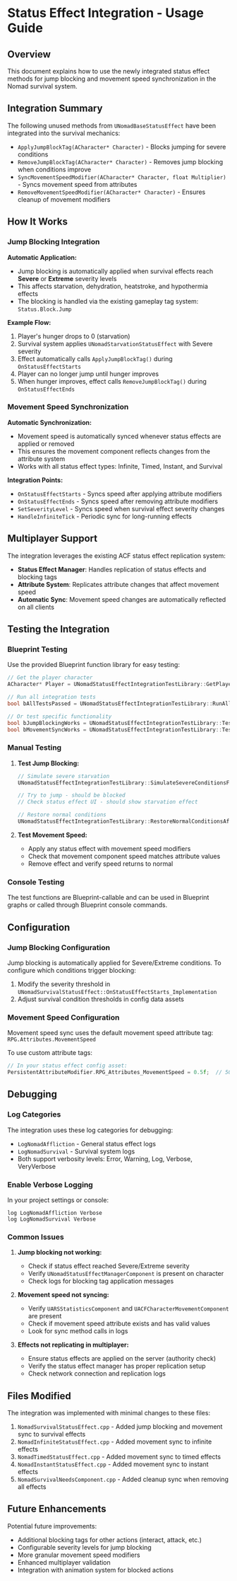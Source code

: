 # Status Effect Integration - Usage Guide

## Overview

This document explains how to use the newly integrated status effect methods for jump blocking and movement speed synchronization in the Nomad survival system.

## Integration Summary

The following unused methods from `UNomadBaseStatusEffect` have been integrated into the survival mechanics:

- `ApplyJumpBlockTag(ACharacter* Character)` - Blocks jumping for severe conditions
- `RemoveJumpBlockTag(ACharacter* Character)` - Removes jump blocking when conditions improve
- `SyncMovementSpeedModifier(ACharacter* Character, float Multiplier)` - Syncs movement speed from attributes
- `RemoveMovementSpeedModifier(ACharacter* Character)` - Ensures cleanup of movement modifiers

## How It Works

### Jump Blocking Integration

**Automatic Application:**
- Jump blocking is automatically applied when survival effects reach **Severe** or **Extreme** severity levels
- This affects starvation, dehydration, heatstroke, and hypothermia effects
- The blocking is handled via the existing gameplay tag system: `Status.Block.Jump`

**Example Flow:**
1. Player's hunger drops to 0 (starvation)
2. Survival system applies `UNomadStarvationStatusEffect` with Severe severity
3. Effect automatically calls `ApplyJumpBlockTag()` during `OnStatusEffectStarts`
4. Player can no longer jump until hunger improves
5. When hunger improves, effect calls `RemoveJumpBlockTag()` during `OnStatusEffectEnds`

### Movement Speed Synchronization

**Automatic Synchronization:**
- Movement speed is automatically synced whenever status effects are applied or removed
- This ensures the movement component reflects changes from the attribute system
- Works with all status effect types: Infinite, Timed, Instant, and Survival

**Integration Points:**
- `OnStatusEffectStarts` - Syncs speed after applying attribute modifiers
- `OnStatusEffectEnds` - Syncs speed after removing attribute modifiers
- `SetSeverityLevel` - Syncs speed when survival effect severity changes
- `HandleInfiniteTick` - Periodic sync for long-running effects

## Multiplayer Support

The integration leverages the existing ACF status effect replication system:

- **Status Effect Manager**: Handles replication of status effects and blocking tags
- **Attribute System**: Replicates attribute changes that affect movement speed
- **Automatic Sync**: Movement speed changes are automatically reflected on all clients

## Testing the Integration

### Blueprint Testing

Use the provided Blueprint function library for easy testing:

```cpp
// Get the player character
ACharacter* Player = UNomadStatusEffectIntegrationTestLibrary::GetPlayerCharacterForTesting(this);

// Run all integration tests
bool bAllTestsPassed = UNomadStatusEffectIntegrationTestLibrary::RunAllStatusEffectIntegrationTests(Player);

// Or test specific functionality
bool bJumpBlockingWorks = UNomadStatusEffectIntegrationTestLibrary::TestJumpBlockingIntegration(Player);
bool bMovementSyncWorks = UNomadStatusEffectIntegrationTestLibrary::TestMovementSpeedSyncIntegration(Player);
```

### Manual Testing

1. **Test Jump Blocking:**
   ```cpp
   // Simulate severe starvation
   UNomadStatusEffectIntegrationTestLibrary::SimulateSevereConditionsForTesting(PlayerCharacter, true, false, false);
   
   // Try to jump - should be blocked
   // Check status effect UI - should show starvation effect
   
   // Restore normal conditions
   UNomadStatusEffectIntegrationTestLibrary::RestoreNormalConditionsAfterTesting(PlayerCharacter);
   ```

2. **Test Movement Speed:**
   - Apply any status effect with movement speed modifiers
   - Check that movement component speed matches attribute values
   - Remove effect and verify speed returns to normal

### Console Testing

The test functions are Blueprint-callable and can be used in Blueprint graphs or called through Blueprint console commands.

## Configuration

### Jump Blocking Configuration

Jump blocking is automatically applied for Severe/Extreme conditions. To configure which conditions trigger blocking:

1. Modify the severity threshold in `UNomadSurvivalStatusEffect::OnStatusEffectStarts_Implementation`
2. Adjust survival condition thresholds in config data assets

### Movement Speed Configuration

Movement speed sync uses the default movement speed attribute tag: `RPG.Attributes.MovementSpeed`

To use custom attribute tags:
```cpp
// In your status effect config asset:
PersistentAttributeModifier.RPG_Attributes_MovementSpeed = 0.5f;  // 50% speed reduction
```

## Debugging

### Log Categories

The integration uses these log categories for debugging:
- `LogNomadAffliction` - General status effect logs
- `LogNomadSurvival` - Survival system logs
- Both support verbosity levels: Error, Warning, Log, Verbose, VeryVerbose

### Enable Verbose Logging

In your project settings or console:
```
log LogNomadAffliction Verbose
log LogNomadSurvival Verbose
```

### Common Issues

1. **Jump blocking not working:**
   - Check if status effect reached Severe/Extreme severity
   - Verify `UNomadStatusEffectManagerComponent` is present on character
   - Check logs for blocking tag application messages

2. **Movement speed not syncing:**
   - Verify `UARSStatisticsComponent` and `UACFCharacterMovementComponent` are present
   - Check if movement speed attribute exists and has valid values
   - Look for sync method calls in logs

3. **Effects not replicating in multiplayer:**
   - Ensure status effects are applied on the server (authority check)
   - Verify the status effect manager has proper replication setup
   - Check network connection and replication logs

## Files Modified

The integration was implemented with minimal changes to these files:

1. `NomadSurvivalStatusEffect.cpp` - Added jump blocking and movement sync to survival effects
2. `NomadInfiniteStatusEffect.cpp` - Added movement sync to infinite effects  
3. `NomadTimedStatusEffect.cpp` - Added movement sync to timed effects
4. `NomadInstantStatusEffect.cpp` - Added movement sync to instant effects
5. `NomadSurvivalNeedsComponent.cpp` - Added cleanup sync when removing all effects

## Future Enhancements

Potential future improvements:
- Additional blocking tags for other actions (interact, attack, etc.)
- Configurable severity levels for jump blocking
- More granular movement speed modifiers
- Enhanced multiplayer validation
- Integration with animation system for blocked actions